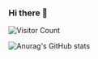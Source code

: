 ### Hi there 👋  
 ![Visitor Count](https://profile-counter.glitch.me/git-xuhao/count.svg)
<!--
**git-xuhao/git-xuhao** is a ✨ _special_ ✨ repository because its `README.md` (this file) appears on your GitHub profile.

Here are some ideas to get you started:
- 🔭 I’m currently working on ...
- 🌱 I’m currently learning ...
- 👯 I’m looking to collaborate on ...
- 🤔 I’m looking for help with ...
- 💬 Ask me about ...
- 📫 How to reach me: ...
- 😄 Pronouns: ...
- ⚡ Fun fact: ...
-->
 ![Anurag's GitHub stats](https://github-readme-stats.vercel.app/api?username=git-xuhao&show_icons=true&theme=tokyonight) 

